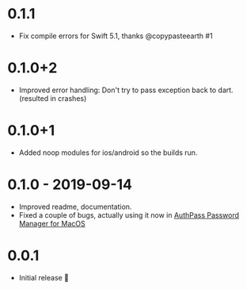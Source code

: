 # 0.1.1

* Fix compile errors for Swift 5.1, thanks @copypasteearth #1

# 0.1.0+2

* Improved error handling: Don't try to pass exception back to dart.
  (resulted in crashes)

# 0.1.0+1

* Added noop modules for ios/android so the builds run.

# 0.1.0 - 2019-09-14

* Improved readme, documentation.
* Fixed a couple of bugs, actually using it now in
  [AuthPass Password Manager for MacOS](https://authpass.app/)

# 0.0.1

* Initial release 🎉️

